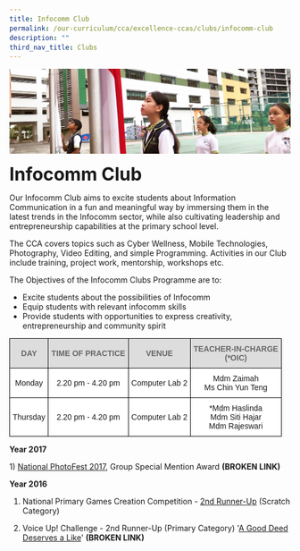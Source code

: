 ```yaml
---
title: Infocomm Club
permalink: /our-curriculum/cca/excellence-ccas/clubs/infocomm-club
description: ""
third_nav_title: Clubs
---
```

![](/images/sub-banner.jpg)

**<font size=6>Infocomm Club</font>**

Our Infocomm Club aims to excite students about Information Communication in a fun and meaningful way by immersing them in the latest trends in the Infocomm sector, while also cultivating leadership and entrepreneurship capabilities at the primary school level.

  

The CCA covers topics such as Cyber Wellness, Mobile Technologies, Photography, Video Editing, and simple Programming. Activities in our Club include training, project work, mentorship, workshops etc.

  

The Objectives of the Infocomm Clubs Programme are to:

  

*   Excite students about the possibilities of Infocomm
*   Equip students with relevant infocomm skills
*   Provide students with opportunities to express creativity, entrepreneurship and community spirit

  

<table style="border-collapse:collapse;border-spacing:0" class="tg"><thead><tr><th style="background-color:#DDD;border-color:black;border-style:solid;border-width:1px;color:#666;font-family:Arial, sans-serif;font-size:14px;font-weight:bold;overflow:hidden;padding:10px 5px;text-align:center;vertical-align:middle;word-break:normal"><span style="color:#666;background-color:#DDD">DAY</span></th><th style="background-color:#DDD;border-color:black;border-style:solid;border-width:1px;color:#666;font-family:Arial, sans-serif;font-size:14px;font-weight:bold;overflow:hidden;padding:10px 5px;text-align:center;vertical-align:middle;word-break:normal"><span style="color:#666;background-color:#DDD">TIME OF PRACTICE</span></th><th style="background-color:#DDD;border-color:black;border-style:solid;border-width:1px;color:#666;font-family:Arial, sans-serif;font-size:14px;font-weight:bold;overflow:hidden;padding:10px 5px;text-align:center;vertical-align:middle;word-break:normal"><span style="color:#666;background-color:#DDD">VENUE</span></th><th style="background-color:#DDD;border-color:black;border-style:solid;border-width:1px;color:#666;font-family:Arial, sans-serif;font-size:14px;font-weight:bold;overflow:hidden;padding:10px 5px;text-align:center;vertical-align:middle;word-break:normal"><span style="color:#666;background-color:#DDD">TEACHER-IN-CHARGE</span><br><span style="color:#666;background-color:#DDD">(*OIC)</span></th></tr></thead><tbody><tr><td style="background-color:#FFF;border-color:black;border-style:solid;border-width:1px;font-family:Arial, sans-serif;font-size:14px;overflow:hidden;padding:10px 5px;text-align:center;vertical-align:middle;word-break:normal">Monday</td><td style="background-color:#FFF;border-color:black;border-style:solid;border-width:1px;font-family:Arial, sans-serif;font-size:14px;overflow:hidden;padding:10px 5px;text-align:center;vertical-align:middle;word-break:normal">2.20 pm - 4.20 pm</td><td style="background-color:#FFF;border-color:black;border-style:solid;border-width:1px;font-family:Arial, sans-serif;font-size:14px;overflow:hidden;padding:10px 5px;text-align:center;vertical-align:middle;word-break:normal">Computer Lab 2</td><td style="background-color:#FFF;border-color:black;border-style:solid;border-width:1px;font-family:Arial, sans-serif;font-size:14px;overflow:hidden;padding:10px 5px;text-align:center;vertical-align:middle;word-break:normal">Mdm Zaimah<br>Ms Chin Yun Teng</td></tr><tr><td style="background-color:#FFF;border-color:black;border-style:solid;border-width:1px;font-family:Arial, sans-serif;font-size:14px;overflow:hidden;padding:10px 5px;text-align:center;vertical-align:middle;word-break:normal">Thursday</td><td style="background-color:#FFF;border-color:black;border-style:solid;border-width:1px;font-family:Arial, sans-serif;font-size:14px;overflow:hidden;padding:10px 5px;text-align:center;vertical-align:middle;word-break:normal">2.20 pm - 4.20 pm</td><td style="background-color:#FFF;border-color:black;border-style:solid;border-width:1px;font-family:Arial, sans-serif;font-size:14px;overflow:hidden;padding:10px 5px;text-align:center;vertical-align:middle;word-break:normal">Computer Lab 2</td><td style="background-color:#FFF;border-color:black;border-style:solid;border-width:1px;font-family:Arial, sans-serif;font-size:14px;overflow:hidden;padding:10px 5px;text-align:center;vertical-align:middle;word-break:normal">*Mdm Haslinda<br>Mdm Siti Hajar<br>Mdm Rajeswari</td></tr></tbody></table>

  

**Year 2017**

1) [National PhotoFest 2017](https://edgefieldpri.moe.edu.sg/distinctive-programmes/photography/national-photography-festival-for-primary-schools), Group Special Mention Award **(BROKEN LINK)**

  

**Year 2016**

1) National Primary Games Creation Competition - [2nd Runner-Up](http://npgcc.org/wordpress/wp-content/uploads/2014/08/MOTD-Champion_2-.jpg) (Scratch Category)

2) Voice Up! Challenge - 2nd Runner-Up (Primary Category) '[A Good Deed Deserves a Like](https://innovajc.moe.edu.sg/current-students/co-curriculum/digital-literacies-programme/youthchange-3-0/voice-up/voice-up-challenge-2016-results-announcement)' **(BROKEN LINK)**
